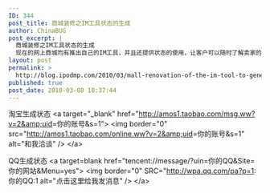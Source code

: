 ```yaml
---
ID: 344
post_title: 商城装修之IM工具状态的生成
author: ChinaBUG
post_excerpt: |
  商城装修之IM工具状态的生成
  现在的网上商城均有推出自己的IM工具，并且还提供状态的使用，让客户可以随时了解卖家的在线状态。
layout: post
permalink: >
  http://blog.ipodmp.com/2010/03/mall-renovation-of-the-im-tool-to-generate-the-state-of.html
published: true
post_date: 2010-03-08 10:37:44
---
```

淘宝生成状态
&lt;a target="_blank" href="<a href="http://amos1.taobao.com/msg.ww?v=2&amp;uid">http://amos1.taobao.com/msg.ww?v=2&amp;uid</a>=你的账号&amp;s=1"&gt;
&lt;img border="0" src="<a href="http://amos1.taobao.com/online.ww?v=2&amp;uid">http://amos1.taobao.com/online.ww?v=2&amp;uid</a>=你的账号&amp;s=1" alt="和我洽谈" /&gt;
&lt;/a&gt;

QQ生成状态
&lt;a target=blank href="tencent://message/?uin=你的QQ&amp;Site=你的网站&amp;Menu=yes"&gt;
&lt;img border="0" SRC="<a href="http://wpa.qq.com/pa?p=1">http://wpa.qq.com/pa?p=1</a>:你的QQ:1 alt="点击这里给我发消息" /&gt;
&lt;/a&gt;